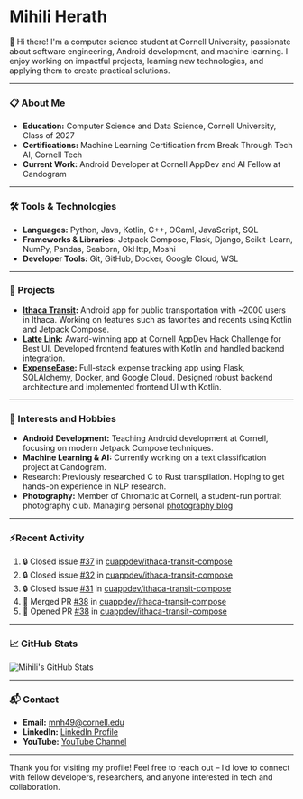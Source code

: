 # Mihili Herath

👋 Hi there! I'm a computer science student at Cornell University, passionate about software engineering, Android development, and machine learning. I enjoy working on impactful projects, learning new technologies, and applying them to create practical solutions.

---

### 📋 About Me
- **Education:** Computer Science and Data Science, Cornell University, Class of 2027
- **Certifications:** Machine Learning Certification from Break Through Tech AI, Cornell Tech
- **Current Work:** Android Developer at Cornell AppDev and AI Fellow at Candogram

---

### 🛠️ Tools & Technologies

- **Languages:** Python, Java, Kotlin, C++, OCaml, JavaScript, SQL
- **Frameworks & Libraries:** Jetpack Compose, Flask, Django, Scikit-Learn, NumPy, Pandas, Seaborn, OkHttp, Moshi
- **Developer Tools:** Git, GitHub, Docker, Google Cloud, WSL

---

### 💼 Projects

- **[Ithaca Transit](https://github.com/IthacaTransit):** Android app for public transportation with ~2000 users in Ithaca. Working on features such as favorites and recents using Kotlin and Jetpack Compose.
- **[Latte Link](https://github.com/nchu05/Latte-Link):** Award-winning app at Cornell AppDev Hack Challenge for Best UI. Developed frontend features with Kotlin and handled backend integration.
- **[ExpenseEase](https://github.com/Mihilih/ExpenseEaseFrontEnd):** Full-stack expense tracking app using Flask, SQLAlchemy, Docker, and Google Cloud. Designed robust backend architecture and implemented frontend UI with Kotlin.

---

### 🌱 Interests and Hobbies
- **Android Development:** Teaching Android development at Cornell, focusing on modern Jetpack Compose techniques.
- **Machine Learning & AI:** Currently working on a text classification project at Candogram.
- Research: Previously researched C to Rust transpilation. Hoping to get hands-on experience in NLP research.
- **Photography:** Member of Chromatic at Cornell, a student-run portrait photography club. Managing personal [photography blog](https://www.instagram.com/ellynngraphy/)

---

### ⚡Recent Activity

<!--START_SECTION:activity-->
1. 🔒 Closed issue [#37](https://github.com/cuappdev/ithaca-transit-compose/issues/37) in [cuappdev/ithaca-transit-compose](https://github.com/cuappdev/ithaca-transit-compose)
2. 🔒 Closed issue [#32](https://github.com/cuappdev/ithaca-transit-compose/issues/32) in [cuappdev/ithaca-transit-compose](https://github.com/cuappdev/ithaca-transit-compose)
3. 🔒 Closed issue [#31](https://github.com/cuappdev/ithaca-transit-compose/issues/31) in [cuappdev/ithaca-transit-compose](https://github.com/cuappdev/ithaca-transit-compose)
4. 🎉 Merged PR [#38](https://github.com/cuappdev/ithaca-transit-compose/pull/38) in [cuappdev/ithaca-transit-compose](https://github.com/cuappdev/ithaca-transit-compose)
5. 💪 Opened PR [#38](https://github.com/cuappdev/ithaca-transit-compose/pull/38) in [cuappdev/ithaca-transit-compose](https://github.com/cuappdev/ithaca-transit-compose)
<!--END_SECTION:activity-->

---

### 📈 GitHub Stats

![Mihili's GitHub Stats](https://github-readme-stats.vercel.app/api?username=Mihilih&show_icons=true&theme=radical)

---

### 📬 Contact

- **Email:** mnh49@cornell.edu
- **LinkedIn:** [LinkedIn Profile](https://www.linkedin.com/)
- **YouTube:** [YouTube Channel](https://www.youtube.com/)

---

Thank you for visiting my profile! Feel free to reach out – I’d love to connect with fellow developers, researchers, and anyone interested in tech and collaboration.
